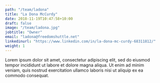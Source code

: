 ```yaml
---
path: "/team/ladona"
title: "La Dona McCurdy"
date: 2018-11-19T10:47:58+10:00
draft: false
image: "/team/ladona.jpg"
jobtitle: "Owner"
email: "ladona@freedomshuttle.net"
linkedinurl: "https://www.linkedin.com/in/la-dona-mc-curdy-68311812/"
weight: 1
---
```


Lorem ipsum dolor sit amet, consectetur adipiscing elit, sed do eiusmod tempor incididunt ut labore et dolore magna aliqua. Ut enim ad minim veniam, quis nostrud exercitation ullamco laboris nisi ut aliquip ex ea commodo consequat.
